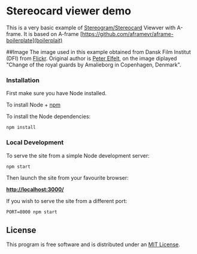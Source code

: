 # Stereocard viewer demo
This is a very basic example of [Stereogram/Stereocard](https://en.wikipedia.org/wiki/Stereoscopy) Viewver with A-frame. It is based on A-frame [https://github.com/aframevr/aframe-boilerplate](boilerplait)

##Image
The image used in this example obtained from Dansk Film Institut (DFI) from [Flickr](https://www.flickr.com/photos/36461985@N08/albums/72157630126687930). Original author is [Peter Elfelt](https://en.wikipedia.org/wiki/Peter_Elfelt), on the image diplayed "Change of the royal guards by Amalieborg in Copenhagen, Denmark".

### Installation

First make sure you have Node installed.

To install Node + [npm](https://www.npmjs.com)

To install the Node dependencies:

    npm install


### Local Development

To serve the site from a simple Node development server:

    npm start

Then launch the site from your favourite browser:

[__http://localhost:3000/__](http://localhost:3000/)

If you wish to serve the site from a different port:

    PORT=8000 npm start


## License

This program is free software and is distributed under an [MIT License](LICENSE).
